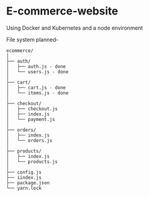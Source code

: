 # E-commerce-website
Using Docker and Kubernetes and a node environment 


File system planned-
```
ecommerce/
│
├── auth/
│   ├── auth.js - done
│   └── users.js - done
│
├── cart/
│   ├── cart.js - done
│   └── items.js - done
│
├── checkout/
│   ├── checkout.js
│   ├── index.js
│   └── payment.js
│
├── orders/
│   ├── index.js
│   └── orders.js
│
├── products/
│   ├── index.js
│   └── products.js
│
├── config.js
├── iindex.js
├── package.json
└── yarn.lock
```
